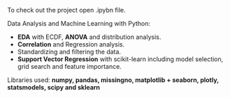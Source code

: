 To check out the project open .ipybn file.

Data Analysis and Machine Learning with Python:
- __EDA__ with ECDF, __ANOVA__ and distribution analysis. 
- __Correlation__ and Regression analysis.
- Standardizing and filtering the data.
- __Support Vector Regression__ with scikit-learn including model selection, grid search and feature importance.

Libraries used: 
__numpy, pandas, missingno, matplotlib + seaborn, plotly, statsmodels, scipy and sklearn__
